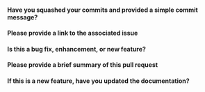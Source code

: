 #### Have you squashed your commits and provided a simple commit message?


#### Please provide a link to the associated issue


#### Is this a bug fix, enhancement, or new feature?


#### Please provide a brief summary of this pull request


#### If this is a new feature, have you updated the documentation?
